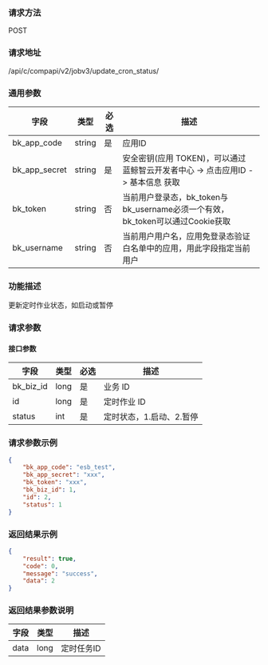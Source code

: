 
### 请求方法

POST


### 请求地址

/api/c/compapi/v2/jobv3/update_cron_status/


### 通用参数

| 字段 | 类型 | 必选 |  描述 |
|-----------|------------|--------|------------|
| bk_app_code  |  string    | 是 | 应用ID     |
| bk_app_secret|  string    | 是 | 安全密钥(应用 TOKEN)，可以通过 蓝鲸智云开发者中心 -> 点击应用ID -> 基本信息 获取 |
| bk_token     |  string    | 否 | 当前用户登录态，bk_token与bk_username必须一个有效，bk_token可以通过Cookie获取 |
| bk_username  |  string    | 否 | 当前用户用户名，应用免登录态验证白名单中的应用，用此字段指定当前用户 |


### 功能描述

更新定时作业状态，如启动或暂停

### 请求参数



#### 接口参数

| 字段        |  类型      | 必选   |  描述      |
|----------- |------------|--------|------------|
| bk_biz_id  |  long      | 是     | 业务 ID |
| id         |  long      | 是     | 定时作业 ID |
| status     |  int       | 是     | 定时状态，1.启动、2.暂停 |

### 请求参数示例

```json
{
    "bk_app_code": "esb_test",
    "bk_app_secret": "xxx",
    "bk_token": "xxx",
    "bk_biz_id": 1,
    "id": 2,
    "status": 1
}
```

### 返回结果示例

```json
{
    "result": true,
    "code": 0,
    "message": "success",
    "data": 2
}
```

### 返回结果参数说明

| 字段      | 类型      | 描述      |
|-----------|-----------|-----------|
| data     | long      | 定时任务ID |